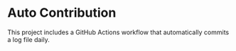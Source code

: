 # Auto Contribution

This project includes a GitHub Actions workflow that automatically commits a log file daily.
